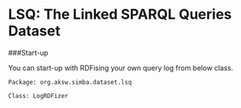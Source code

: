 # LSQ: The Linked SPARQL Queries Dataset

###Start-up

You can start-up with RDFising your own query log from below class. 
```
Package: org.aksw.simba.dataset.lsq

Class: LogRDFizer
```

